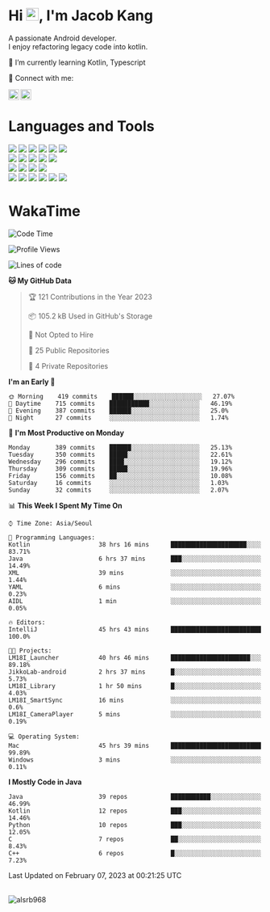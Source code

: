 # Hi <img src="https://media.giphy.com/media/hvRJCLFzcasrR4ia7z/giphy.gif" width="25px">, I'm Jacob Kang
A passionate Android developer.
</br>
I enjoy refactoring legacy code into kotlin.

🌱 I’m currently learning Kotlin, Typescript

🤝 Connect with me:

<a href="https://www.linkedin.com/in/minkyu-kang-b7477b1b2/"><img align="left" src="https://raw.githubusercontent.com/yushi1007/yushi1007/main/images/linkedin.svg" alt="Minkyu Kang | LinkedIn" width="21px"/></a>
<a href="https://www.instagram.com/_jacob_kang/"><img align="left" src="https://raw.githubusercontent.com/yushi1007/yushi1007/main/images/instagram.svg" alt="Jacob Kang | Instagram" width="21px"/></a>

</br>

# Languages and Tools

<div align="left">
<img src="https://img.shields.io/badge/java-007396?logo=java&logoColor=white"/>
<img src="https://img.shields.io/badge/kotlin-7F52FF?logo=kotlin&logoColor=white"/>
<img src="https://img.shields.io/badge/python-3776AB?logo=python&logoColor=white"/>
<img src="https://img.shields.io/badge/bash shell-4EAA25?logo=gnubash&logoColor=white"/>
<img src="https://img.shields.io/badge/c-A8B9CC?logo=c&logoColor=white"/>
<img src="https://img.shields.io/badge/c++-00599C?logo=c%2b%2b&logoColor=white"/>
</div>
<div align="left">
<img src="https://img.shields.io/badge/git-F05032?logo=git&logoColor=white"/>
<img src="https://img.shields.io/badge/github-181717?logo=github&logoColor=white"/>
<img src="https://img.shields.io/badge/mysql-4479A1?logo=mysql&logoColor=white"/>
<img src="https://img.shields.io/badge/sqlite-003B57?logo=sqlite&logoColor=white"/>
<img src="https://img.shields.io/badge/amazon AWS-232F3E?logo=amazonaws&logoColor=white"/>
</div>
<div align="left">
<img src="https://img.shields.io/badge/android-3DDC84?logo=android&logoColor=white"/>
<img src="https://img.shields.io/badge/linux-FCC624?logo=linux&logoColor=white"/>
<img src="https://img.shields.io/badge/flask-000000?logo=flask&logoColor=white"/>
<img src="https://img.shields.io/badge/arduino-00979D?logo=arduino&logoColor=white"/>
</div>
<div align="left">
<img src="https://img.shields.io/badge/slack-4A154B?logo=slack&logoColor=white"/>
<img src="https://img.shields.io/badge/notion-000000?logo=notion&logoColor=white"/>
<img src="https://img.shields.io/badge/jira-0052CC?logo=jira&logoColor=white"/>
<img src="https://img.shields.io/badge/postman-FF6C37?logo=postman&logoColor=white"/>
<img src="https://img.shields.io/badge/intellij-000000?logo=intellijidea&logoColor=white"/>
<img src="https://img.shields.io/badge/pycharm-000000?logo=pycharm&logoColor=white"/>
</div>

# WakaTime

<!--START_SECTION:waka-->
![Code Time](http://img.shields.io/badge/Code%20Time-1%2C991%20hrs%2040%20mins-blue)

![Profile Views](http://img.shields.io/badge/Profile%20Views-0-blue)

![Lines of code](https://img.shields.io/badge/From%20Hello%20World%20I%27ve%20Written-194%20Thousand%20lines%20of%20code-blue)

**🐱 My GitHub Data** 

> 🏆 121 Contributions in the Year 2023
 > 
> 📦 105.2 kB Used in GitHub's Storage 
 > 
> 🚫 Not Opted to Hire
 > 
> 📜 25 Public Repositories 
 > 
> 🔑 4 Private Repositories  
 > 
**I'm an Early 🐤** 

```text
🌞 Morning    419 commits    ██████░░░░░░░░░░░░░░░░░░░   27.07% 
🌆 Daytime    715 commits    ███████████░░░░░░░░░░░░░░   46.19% 
🌃 Evening    387 commits    ██████░░░░░░░░░░░░░░░░░░░   25.0% 
🌙 Night      27 commits     ░░░░░░░░░░░░░░░░░░░░░░░░░   1.74%

```
📅 **I'm Most Productive on Monday** 

```text
Monday       389 commits    ██████░░░░░░░░░░░░░░░░░░░   25.13% 
Tuesday      350 commits    █████░░░░░░░░░░░░░░░░░░░░   22.61% 
Wednesday    296 commits    ████░░░░░░░░░░░░░░░░░░░░░   19.12% 
Thursday     309 commits    █████░░░░░░░░░░░░░░░░░░░░   19.96% 
Friday       156 commits    ██░░░░░░░░░░░░░░░░░░░░░░░   10.08% 
Saturday     16 commits     ░░░░░░░░░░░░░░░░░░░░░░░░░   1.03% 
Sunday       32 commits     ░░░░░░░░░░░░░░░░░░░░░░░░░   2.07%

```


📊 **This Week I Spent My Time On** 

```text
⌚︎ Time Zone: Asia/Seoul

💬 Programming Languages: 
Kotlin                   38 hrs 16 mins      █████████████████████░░░░   83.71% 
Java                     6 hrs 37 mins       ███░░░░░░░░░░░░░░░░░░░░░░   14.49% 
XML                      39 mins             ░░░░░░░░░░░░░░░░░░░░░░░░░   1.44% 
YAML                     6 mins              ░░░░░░░░░░░░░░░░░░░░░░░░░   0.23% 
AIDL                     1 min               ░░░░░░░░░░░░░░░░░░░░░░░░░   0.05%

🔥 Editors: 
IntelliJ                 45 hrs 43 mins      █████████████████████████   100.0%

🐱‍💻 Projects: 
LM18I_Launcher           40 hrs 46 mins      ██████████████████████░░░   89.18% 
JikkoLab-android         2 hrs 37 mins       █░░░░░░░░░░░░░░░░░░░░░░░░   5.73% 
LM18I_Library            1 hr 50 mins        █░░░░░░░░░░░░░░░░░░░░░░░░   4.03% 
LM18I_SmartSync          16 mins             ░░░░░░░░░░░░░░░░░░░░░░░░░   0.6% 
LM18I_CameraPlayer       5 mins              ░░░░░░░░░░░░░░░░░░░░░░░░░   0.19%

💻 Operating System: 
Mac                      45 hrs 39 mins      █████████████████████████   99.89% 
Windows                  3 mins              ░░░░░░░░░░░░░░░░░░░░░░░░░   0.11%

```

**I Mostly Code in Java** 

```text
Java                     39 repos            ███████████░░░░░░░░░░░░░░   46.99% 
Kotlin                   12 repos            ███░░░░░░░░░░░░░░░░░░░░░░   14.46% 
Python                   10 repos            ███░░░░░░░░░░░░░░░░░░░░░░   12.05% 
C                        7 repos             ██░░░░░░░░░░░░░░░░░░░░░░░   8.43% 
C++                      6 repos             █░░░░░░░░░░░░░░░░░░░░░░░░   7.23%

```



 Last Updated on February 07, 2023 at 00:21:25 UTC
<!--END_SECTION:waka-->

</br>

<div align="left">
<img align="left" src="https://github-readme-stats.vercel.app/api/top-langs?username=alsrb968&show_icons=true&locale=en&layout=compact&theme=dark" alt="alsrb968" />
</div>
